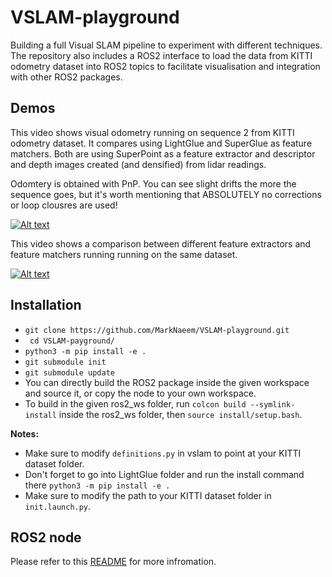 # VSLAM-playground

Building a full Visual SLAM pipeline to experiment with different techniques. The repository also includes a ROS2 interface to load the data from KITTI odometry dataset into ROS2 topics to facilitate visualisation and integration with other ROS2 packages.

## Demos

This video shows visual odometry running on sequence 2 from KITTI odometry dataset. It compares using LightGlue and  SuperGlue as feature matchers. Both are using SuperPoint as a feature extractor and descriptor and depth images created (and densified) from lidar readings.

Odomtery is obtained with PnP. You can see slight drifts the more the sequence goes, but it's worth mentioning that ABSOLUTELY no corrections or loop clousres are used! 

[![Alt text](https://img.youtube.com/vi/QBREBQpEkK4/0.jpg)](https://www.youtube.com/watch?v=QBREBQpEkK4)

This video shows a comparison between different feature extractors and feature matchers running running on the same dataset.

[![Alt text](https://img.youtube.com/vi/ucEH02_uNjE/0.jpg)](https://www.youtube.com/watch?v=ucEH02_uNjE)


## Installation 
- `git clone https://github.com/MarkNaeem/VSLAM-playground.git`
- ` cd VSLAM-payground/`
- `python3 -m pip install -e .` 
- `git submodule init`
- `git submodule update`
- You can directly build the ROS2 package inside the given workspace and source it, or copy the node to your own workspace.
- To build in the given ros2_ws folder, run `colcon build --symlink-install` inside the ros2_ws folder, then `source install/setup.bash`.


**Notes:**
- Make sure to modify `definitions.py` in vslam to point at your KITTI dataset folder.
- Don't forget to go into LightGlue folder and run the install command there `python3 -m pip install -e .`
- Make sure to modify the path to your KITTI dataset folder in `init.launch.py`.


## ROS2 node

Please refer to this [README](./ros2_ws/README.md) for more infromation.